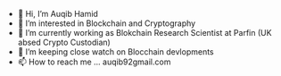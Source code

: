 - 👋 Hi, I’m Auqib Hamid
- 👀 I’m interested in Blockchain and Cryptography 
- 🌱 I’m currently working as Blokchain Research Scientist at Parfin (UK absed Crypto Custodian)
- 💞️ I’m  keeping close watch on Blocchain devlopments
- 📫 How to reach me ... auqib92gmail.com

<!---
AUQIB92/AUQIB92 is a ✨ special ✨ repository because its `README.md` (this file) appears on your GitHub profile.
You can click the Preview link to take a look at your changes.
--->
